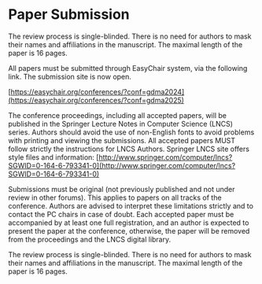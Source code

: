 # Paper Submission
The review process is single-blinded. There is no need for authors to mask their names and affiliations in the manuscript. The maximal length of the paper is 16 pages.

All papers must be submitted through EasyChair system, via the following link. The submission site is now open.

[https://easychair.org/conferences/?conf=gdma2024](https://easychair.org/conferences/?conf=gdma2025)

The conference proceedings, including all accepted papers, will be published in the Springer Lecture Notes in Computer Science (LNCS) series. Authors should avoid the use of non-English fonts to avoid problems with printing and viewing the submissions. All accepted papers MUST follow strictly the instructions for LNCS Authors. Springer LNCS site offers style files and information: [http://www.springer.com/computer/lncs?SGWID=0-164-6-793341-0](http://www.springer.com/computer/lncs?SGWID=0-164-6-793341-0)

Submissions must be original (not previously published and not under review in other forums). This applies to papers on all tracks of the conference. Authors are advised to interpret these limitations strictly and to contact the PC chairs in case of doubt. Each accepted paper must be accompanied by at least one full registration, and an author is expected to present the paper at the conference, otherwise, the paper will be removed from the proceedings and the LNCS digital library.

The review process is single-blinded. There is no need for authors to mask their names and affiliations in the manuscript. The maximal length of the paper is 16 pages.
